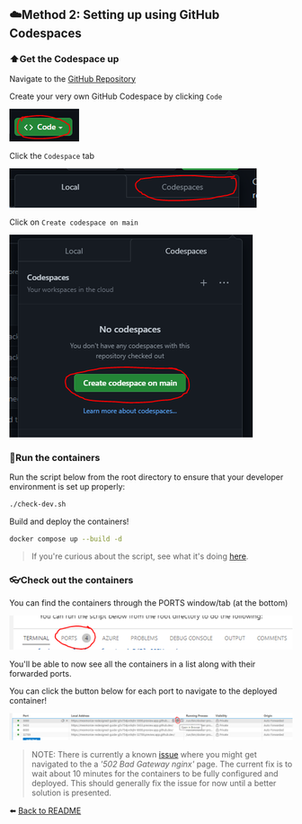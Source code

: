 ## ☁️Method 2: Setting up using GitHub Codespaces

### ⬆️Get the Codespace up

Navigate to the [GitHub Repository](https://github.com/PHACDataHub/DSCO-experimental-web-app-platform)

Create your very own GitHub Codespace by clicking `Code`

![Codespace initial click](https://github.com/PHACDataHub/DSCO-experimental-web-app-platform/blob/main/static/imgs/README/Codespace-1.PNG?raw=true)

Click the `Codespace` tab

![Codespace second click](https://github.com/PHACDataHub/DSCO-experimental-web-app-platform/blob/main/static/imgs/README/Codespace-2.PNG?raw=true)

Click on `Create codespace on main`

![Codespace third click](https://github.com/PHACDataHub/DSCO-experimental-web-app-platform/blob/main/static/imgs/README/Codespace-3.PNG?raw=true)

### 🏃Run the containers

Run the script below from the root directory to ensure that your developer environment is set up properly:

```bash
./check-dev.sh
```

Build and deploy the containers!
```bash
docker compose up --build -d
```
> If you're curious about the script, see what it's doing [here](./what-is-check-dev-doing).

### 👓Check out the containers

You can find the containers through the PORTS window/tab (at the bottom)

![PORTS tab](https://github.com/PHACDataHub/DSCO-experimental-web-app-platform/blob/main/static/imgs/README/Codespace-4.PNG?raw=true)

You'll be able to now see all the containers in a list along with their forwarded ports.

You can click the button below for each port to navigate to the deployed container!

![Open port in browser](https://github.com/PHACDataHub/DSCO-experimental-web-app-platform/blob/main/static/imgs/README/Codespace-5.PNG?raw=true)
> NOTE: There is currently a known [issue](https://github.com/community/community/discussions/28563) where you might get navigated to the a _'502 Bad Gateway nginx'_ page. The current fix is to wait about 10 minutes for the containers to be fully configured and deployed. This should generally fix the issue for now until a better solution is presented.

⬅️ [Back to README](/README)
